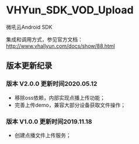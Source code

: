 # VHYun_SDK_VOD_Upload
微吼云Android SDK

集成和调用方式，参见官方文档：<http://www.vhallyun.com/docs/show/88.html>

## 版本更新纪录
### 版本 V2.0.0 更新时间2020.05.12
* 移除oss依赖，内部实现点播上传功能；
* 完善上传demo，兼容大部分设备获取文件操作；

### 版本 V1.0.0 更新时间2019.11.18
* 创建点播文件上传服务；